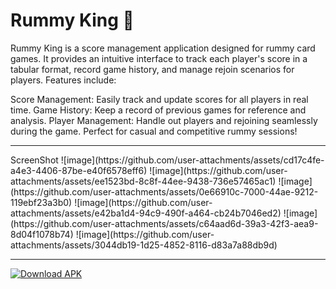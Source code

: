# Rummy King 🎴
Rummy King is a score management application designed for rummy card games. It provides an intuitive interface to track each player's score in a tabular format, record game history, and manage rejoin scenarios for players. Features include:

Score Management: Easily track and update scores for all players in real time.
Game History: Keep a record of previous games for reference and analysis.
Player Management: Handle out players and rejoining seamlessly during the game.
Perfect for casual and competitive rummy sessions!
<hr>
ScreenShot
![image](https://github.com/user-attachments/assets/cd17c4fe-a4e3-4406-87be-e40f6578eff6)
![image](https://github.com/user-attachments/assets/ee1523bd-8c8f-44ee-9438-736e57465ac1)
![image](https://github.com/user-attachments/assets/0e66910c-7000-44ae-9212-119ebf23a3b0)
![image](https://github.com/user-attachments/assets/e42ba1d4-94c9-490f-a464-cb24b7046ed2)
![image](https://github.com/user-attachments/assets/c64aad6d-39a3-42f3-aea9-8d04f1078b74)
![image](https://github.com/user-attachments/assets/3044db19-1d25-4852-8116-d83a7a88db9d)
<hr>

[![Download APK](https://img.shields.io/badge/Download-APK-blue?style=for-the-badge&logo=android)](
https://github.com/Udayl56/rummy-king-flutter-app/releases/download/rummy-card-game/app-release.apk)


